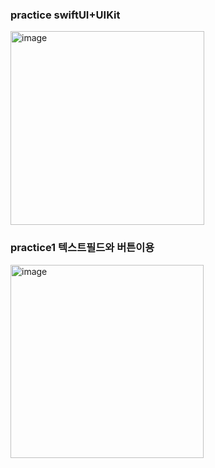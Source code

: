 ### practice swiftUI+UIKit
<img width="310" alt="image" src="https://user-images.githubusercontent.com/62399318/226980475-792d2b0e-f06c-4d9a-947d-3587f5004477.png">

### practice1 텍스트필드와 버튼이용
<img width="309" alt="image" src="https://user-images.githubusercontent.com/62399318/226979950-bec29a2a-802b-484c-8cf9-d9e13fac2dd1.png">
